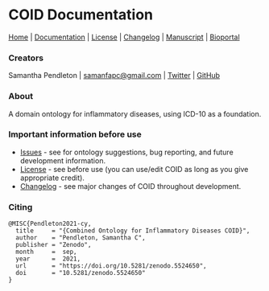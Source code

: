 # COID Documentation

[Home](README.md) | [Documentation](MIRO) | [License](LICENSE) | [Changelog](CHANGELOG) | [Manuscript]() | [Bioportal](https://bioportal.bioontology.org/ontologies/COID)

### Creators

Samantha Pendleton | [samanfapc@gmail.com](mailto:samanfapc@gmail.com) | [Twitter](https://twitter.com/sap218) | [GitHub](https://github.com/sap218)

### About

A domain ontology for inflammatory diseases, using ICD-10 as a foundation.

### Important information before use

* [Issues](https://github.com/sap218/coid/issues) - see for ontology suggestions, bug reporting, and future development information.
* [License](https://sap218.github.io/coid/LICENSE.html) - see before use (you can use/edit COID as long as you give appropriate credit).
* [Changelog](https://sap218.github.io/coid/CHANGELOG.html) - see major changes of COID throughout development.

### Citing

```
@MISC{Pendleton2021-cy,
  title     = "{Combined Ontology for Inflammatory Diseases COID}",
  author    = "Pendleton, Samantha C",
  publisher = "Zenodo",
  month     =  sep,
  year      =  2021,
  url       = "https://doi.org/10.5281/zenodo.5524650",
  doi       = "10.5281/zenodo.5524650"
}
```

